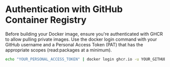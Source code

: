 # Authentication with GitHub Container Registry
Before building your Docker image, ensure you're authenticated with GHCR to allow pulling private images. Use the 
docker login command with your GitHub username and a Personal Access Token (PAT) that has the appropriate scopes 
(read:packages at a minimum).

```bash
echo "YOUR_PERSONAL_ACCESS_TOKEN" | docker login ghcr.io -u YOUR_GITHUB_USERNAME --password-stdin
```



